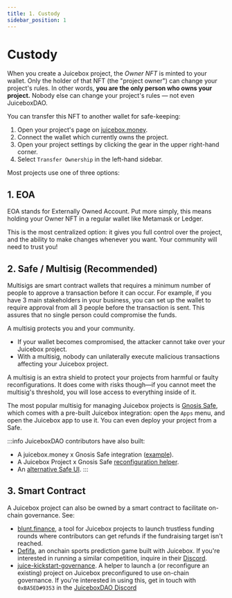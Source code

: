 ```yaml
---
title: 1. Custody
sidebar_position: 1
---
```


# Custody

When you create a Juicebox project, the *Owner NFT* is minted to your wallet. Only the holder of that NFT (the "project owner") can change your project's rules. In other words, **you are the only person who owns your project.** Nobody else can change your project's rules — not even JuiceboxDAO.

You can transfer this NFT to another wallet for safe-keeping:

1. Open your project's page on [juicebox.money](https://juicebox.money).
2. Connect the wallet which currently owns the project.
3. Open your project settings by clicking the gear in the upper right-hand corner.
4. Select `Transfer Ownership` in the left-hand sidebar.

Most projects use one of three options:

## 1. EOA

EOA stands for Externally Owned Account. Put more simply, this means holding your Owner NFT in a regular wallet like Metamask or Ledger.

This is the most centralized option: it gives you full control over the project, and the ability to make changes whenever you want. Your community will need to trust you!

## 2. Safe / Multisig (Recommended)

Multisigs are smart contract wallets that requires a minimum number of people to approve a transaction before it can occur. For example, if you have 3 main stakeholders in your business, you can set up the wallet to require approval from all 3 people before the transaction is sent. This assures that no single person could compromise the funds.

A multisig protects you and your community.

- If your wallet becomes compromised, the attacker cannot take over your Juicebox project.
- With a multisig, nobody can unilaterally execute malicious transactions affecting your Juicebox project.

A multisig is an extra shield to protect your projects from harmful or faulty reconfigurations. It does come with risks though—if you cannot meet the multisig's threshold, you will lose access to everything inside of it.

The most popular multisig for managing Juicebox projects is [Gnosis Safe](https://safe.global/), which comes with a pre-built Juicebox integration: open the `Apps` menu, and open the Juicebox app to use it. You can even deploy your project from a Safe.

:::info
JuiceboxDAO contributors have also built:

- A juicebox.money x Gnosis Safe integration ([example](https://juicebox.money/@juicebox/safe)).
- A Juicebox Project x Gnosis Safe [reconfiguration helper](https://juicetool.xyz/juicebox).
- An [alternative Safe UI](https://juicetool.xyz/safe/0xAF28bcB48C40dBC86f52D459A6562F658fc94B1e).
:::

## 3. Smart Contract

A Juicebox project can also be owned by a smart contract to facilitate on-chain governance. See:

- [blunt.finance](https://blunt.finance/), a tool for Juicebox projects to launch trustless funding rounds where contributors can get refunds if the fundraising target isn't reached.
- [Defifa](https://defifa.net), an onchain sports prediction game built with Juicebox. If you're interested in running a similar competition, inquire in their [Discord](https://discord.gg/hrZnvs65Nh).
- [juice-kickstart-governance](https://github.com/xBA5ED/juice-kickstart-governance). A helper to launch a (or reconfigure an existing) project on Juicebox preconfigured to use on-chain governance. If you're interested in using this, get in touch with `0xBA5ED#9353` in the [JuiceboxDAO Discord](https://discord.gg/juicebox)
